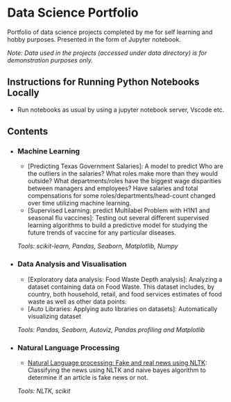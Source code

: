 # Data Science Portfolio
Portfolio of data science projects completed by me for self learning and hobby purposes. Presented in the form of Jupyter notebook.

_Note: Data used in the projects (accessed under data directory) is for demonstration purposes only._

## Instructions for Running Python Notebooks Locally
* Run notebooks as usual by using a jupyter notebook server, Vscode etc.

## Contents

- ### Machine Learning

	- [Predicting Texas Government Salaries]: A model to predict Who are the outliers in the salaries? What roles make more than they would outside? What departments/roles have the biggest wage disparities between managers and employees? Have salaries and total compensations for some roles/departments/head-count changed over time utilizing machine learning.
	- [Supervised Learning: predict Multilabel Problem with H1N1 and seasonal flu vaccines]: Testing out several different supervised learning algorithms to build a predictive model for studying the future trends of vaccine for any particular diseases.

   _Tools: scikit-learn, Pandas, Seaborn, Matplotlib, Numpy_
  
- ### Data Analysis and Visualisation
 
	- [Exploratory data analysis: Food Waste Depth analysis]: Analyzing a dataset containing data on Food Waste. This dataset includes, by country, both household, retail, and food services estimates of food waste as well as other data points.
	- [Auto Libraries: Applying auto libraries on datasets]: Automatically visualizing dataset

  _Tools: Pandas, Seaborn, Autoviz, Pandas profiling and Matplotlib_ 
  
- ### Natural Language Processing

	- [Natural Language processing: Fake and real news using NLTK](https://github.com/AbhiG-06/data-science-portfolio/blob/main/fake-real-news-prediction.ipynb):  Classifying the news using NLTK and naive bayes algorithm to determine if an article is fake news or not.

	_Tools: NLTK, scikit_ 
